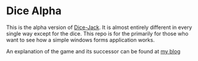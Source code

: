 # Dice Alpha
This is the alpha version of [Dice-Jack](https://github.com/LukeBriggsDev/Dice-Jack). It is almost entirely different in every single way except for the dice. This repo is for the primarily for those who want to see how a simple windows forms application works. 

An explanation of the game and its successor can be found at [my blog](https://www.lukebriggs.dev/inspection-and-dissection-dice-jack/)
